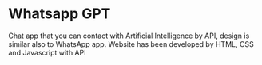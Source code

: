 # Whatsapp GPT

Chat app that you can contact with Artificial Intelligence by API, design is similar also to WhatsApp app. Website has been developed by HTML, CSS and Javascript with API
